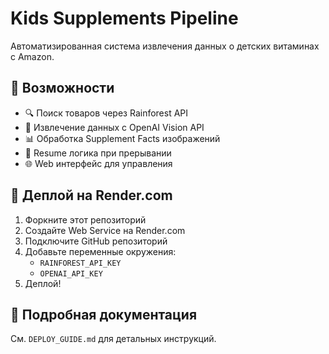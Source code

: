 # Kids Supplements Pipeline

Автоматизированная система извлечения данных о детских витаминах с Amazon.

## 🎯 Возможности

- 🔍 Поиск товаров через Rainforest API
- 🤖 Извлечение данных с OpenAI Vision API
- 📊 Обработка Supplement Facts изображений
- 🔄 Resume логика при прерывании
- 🌐 Web интерфейс для управления

## 🚀 Деплой на Render.com

1. Форкните этот репозиторий
2. Создайте Web Service на Render.com
3. Подключите GitHub репозиторий
4. Добавьте переменные окружения:
   - `RAINFOREST_API_KEY`
   - `OPENAI_API_KEY`
5. Деплой!

## 📖 Подробная документация

См. `DEPLOY_GUIDE.md` для детальных инструкций.
